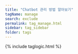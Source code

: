 ```yaml
---
title: "Chatbot 관리 방법 알아보기"
tagName: manage
search: exclude
permalink: tag_manage.html
sidebar: tag_sidebar
folder: tags
---
```

{% include taglogic.html %}
